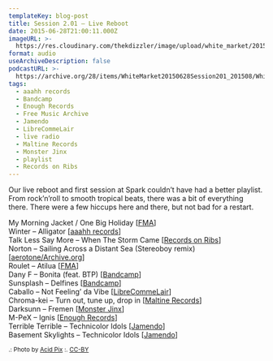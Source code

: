 ```yaml
---
templateKey: blog-post
title: Session 2.01 – Live Reboot
date: 2015-06-28T21:00:11.000Z
imageURL: >-
  https://res.cloudinary.com/thekdizzler/image/upload/white_market/2015/08/CC-BY-Restart-by-Acid-Pix.jpg
format: audio
useArchiveDescription: false
podcastURL: >-
  https://archive.org/28/items/WhiteMarket20150628Session201_201508/WhiteMarket-20150628-Session201.mp3
tags:
  - aaahh records
  - Bandcamp
  - Enough Records
  - Free Music Archive
  - Jamendo
  - LibreCommeLair
  - live radio
  - Maltine Records
  - Monster Jinx
  - playlist
  - Records on Ribs
---
```


Our live reboot and first session at Spark couldn’t have had a better playlist. From rock’n’roll to smooth tropical beats, there was a bit of everything there. There were a few hiccups here and there, but not bad for a restart.

My Morning Jacket / One Big Holiday \[[FMA](http://freemusicarchive.org/music/Wired_Magazine/The_WIRED_CD_Rip_Sample_Mash_Share)\]  
Winter – Alligator \[[aaahh records](http://www.aaahh-records.net/2014/03/27/winter-alligator/)\]  
Talk Less Say More – When The Storm Came \[[Records on Ribs](http://recordsonribs.com/artists/talklesssaymore/violent/)\]  
Norton – Sailing Across a Distant Sea (Stereoboy remix) \[[aerotone/Archive.org](https://archive.org/details/aer012)\]  
Roulet – Atilua \[[FMA](http://freemusicarchive.org/music/Roulet/Home_Again)\]  
Dany F – Bonita (feat. BTP) \[[Bandcamp](https://danyf.bandcamp.com/album/cumbia-bonita)\]  
Sunsplash – Delfines \[[Bandcamp](https://sunsplash.bandcamp.com/album/13)\]  
Caballo – Not Feeling’ da Vibe \[[LibreCommeLair](https://freemusicarchive.org/music/Caballo/Digital_Nomad/)\]  
Chroma-kei – Turn out, tune up, drop in \[[Maltine Records](http://maltinerecords.cs8.biz/144.html)\]  
Darksunn – Fremen \[[Monster Jinx](http://music.darksunn.com/album/melange)\]  
M-PeX – Ignis \[[Enough Records](http://enoughrecords.scene.org/release/enrmp312)\]  
Terrible Terrible – Technicolor Idols \[[Jamendo](https://www.jamendo.com/pt/list/p500104828/fail-better-the-remixes)\]  
Basement Skylights – Technicolor Idols \[[Jamendo](https://www.jamendo.com/pt/list/p500104828/fail-better-the-remixes)\]

<small>.: Photo by [Acid Pix](https://www.flickr.com/photos/acidpix/8410432441) :. [CC-BY](https://creativecommons.org/licenses/by/2.0/)</small>
